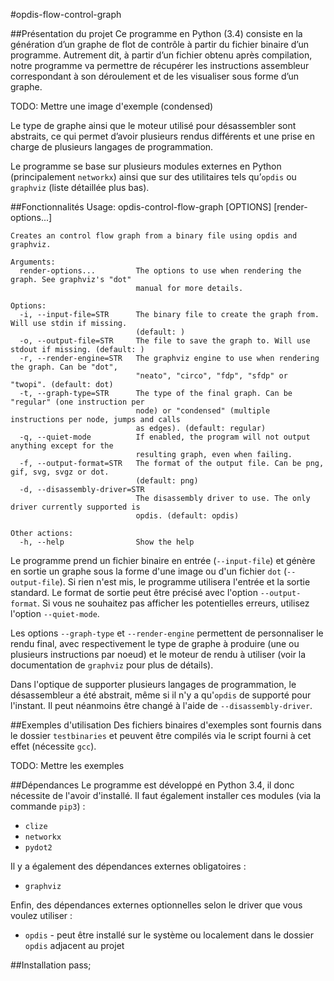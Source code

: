 #opdis-flow-control-graph

##Présentation du projet
Ce programme en Python (3.4) consiste en la génération d’un graphe de flot de contrôle à partir du fichier binaire d’un programme. Autrement dit, à partir d’un fichier obtenu après compilation, notre programme va permettre de récupérer les instructions assembleur correspondant à son déroulement et de les visualiser sous forme d’un graphe.

TODO: Mettre une image d'exemple (condensed)

Le type de graphe ainsi que le moteur utilisé pour désassembler sont abstraits, ce qui permet d’avoir plusieurs rendus différents et une prise en charge de plusieurs langages de programmation.

Le programme se base sur plusieurs modules externes en Python (principalement `networkx`) ainsi que sur des utilitaires tels qu’`opdis` ou `graphviz` (liste détaillée plus bas).

##Fonctionnalités
    Usage: opdis-control-flow-graph [OPTIONS] [render-options...]
    
    Creates an control flow graph from a binary file using opdis and graphviz.
    
    Arguments:
      render-options...         The options to use when rendering the graph. See graphviz's "dot"
                                manual for more details.
    
    Options:
      -i, --input-file=STR      The binary file to create the graph from. Will use stdin if missing.
                                (default: )
      -o, --output-file=STR     The file to save the graph to. Will use stdout if missing. (default: )
      -r, --render-engine=STR   The graphviz engine to use when rendering the graph. Can be "dot",
                                "neato", "circo", "fdp", "sfdp" or "twopi". (default: dot)
      -t, --graph-type=STR      The type of the final graph. Can be "regular" (one instruction per
                                node) or "condensed" (multiple instructions per node, jumps and calls
                                as edges). (default: regular)
      -q, --quiet-mode          If enabled, the program will not output anything except for the
                                resulting graph, even when failing.
      -f, --output-format=STR   The format of the output file. Can be png, gif, svg, svgz or dot.
                                (default: png)
      -d, --disassembly-driver=STR
                                The disassembly driver to use. The only driver currently supported is
                                opdis. (default: opdis)
    
    Other actions:
      -h, --help                Show the help 

Le programme prend un fichier binaire en entrée (`--input-file`) et génère en sortie un graphe sous la forme d'une image ou d'un fichier `dot` (`--output-file`). Si rien n'est mis, le programme utilisera l'entrée et la sortie standard. Le format de sortie peut être précisé avec l'option `--output-format`. Si vous ne souhaitez pas afficher les potentielles erreurs, utilisez l'option `--quiet-mode`.

Les options `--graph-type` et `--render-engine` permettent de personnaliser le rendu final, avec respectivement le type de graphe à produire (une ou plusieurs instructions par noeud) et le moteur de rendu à utiliser (voir la documentation de `graphviz` pour plus de détails).

Dans l'optique de supporter plusieurs langages de programmation, le désassembleur a été abstrait, même si il n'y a qu'`opdis` de supporté pour l'instant. Il peut néanmoins être changé à l'aide de `--disassembly-driver`.


##Exemples d'utilisation
Des fichiers binaires d'exemples sont fournis dans le dossier `testbinaries` et peuvent être compilés via le script fourni à cet effet (nécessite `gcc`).

TODO: Mettre les exemples

##Dépendances
Le programme est développé en Python 3.4, il donc nécessite de l'avoir d'installé. Il faut également installer ces modules (via la commande `pip3`) :
* `clize`
* `networkx`
* `pydot2`

Il y a également des dépendances externes obligatoires :
* `graphviz`

Enfin, des dépendances externes optionnelles selon le driver que vous voulez utiliser :
* `opdis` - peut être installé sur le système ou localement dans le dossier `opdis` adjacent au projet


##Installation
pass;
